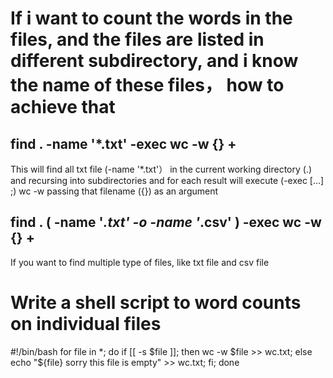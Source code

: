 # If i want to count the words in the files, and the files are listed in different subdirectory, and i know the name of these files， how to achieve that

## find . -name '*.txt' -exec wc -w {} +
This will find all txt file (-name '*.txt'） in the current working directory (.) and recursing into subdirectories and for each result will execute (-exec [...] \;) wc -w passing that filename ({}) as an argument

## find . \( -name '*.txt' -o -name '*.csv' \) -exec wc -w {} +
If you want to find multiple type of files, like txt file and csv file


# Write a shell script to word counts on individual files

#!/bin/bash
for file in *;
do 
if [[ -s $file ]];
then wc -w $file >> wc.txt;
else 
echo "${file} sorry this file is empty" >> wc.txt; 
fi;
done

